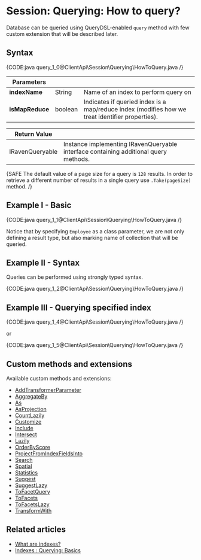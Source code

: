 # Session: Querying: How to query?

Database can be queried using QueryDSL-enabled `query` method with few custom extension that will be described later.

## Syntax

{CODE:java query_1_0@ClientApi\Session\Querying\HowToQuery.java /}

| Parameters | | |
| ------------- | ------------- | ----- |
| **indexName** | String | Name of an index to perform query on |
| **isMapReduce** | boolean | Indicates if queried index is a map/reduce index (modifies how we treat identifier properties). |

| Return Value | |
| ------------- | ----- |
| IRavenQueryable | Instance implementing IRavenQueryable interface containing additional query methods. |

{SAFE The default value of a page size for a query is `128` results. In order to retrieve a different number of results in a single query use `.Take(pageSize)` method. /}

## Example I - Basic

{CODE:java query_1_1@ClientApi\Session\Querying\HowToQuery.java /}

Notice that by specifying `Employee` as a class parameter, we are not only defining a result type, but also marking name of collection that will be queried.

## Example II - Syntax

Queries can be performed using strongly typed syntax.

{CODE:java query_1_2@ClientApi\Session\Querying\HowToQuery.java /}

## Example III - Querying specified index

{CODE:java query_1_4@ClientApi\Session\Querying\HowToQuery.java /}

or 

{CODE:java query_1_5@ClientApi\Session\Querying\HowToQuery.java /}

## Custom methods and extensions

Available custom methods and extensions:

- [AddTransformerParameter](../../../client-api/session/querying/how-to-use-transformers-in-queries)
- [AggregateBy](../../../client-api/session/querying/how-to-perform-dynamic-aggregation)
- [As](../../../client-api/session/querying/how-to-perform-projection)
- [AsProjection](../../../client-api/session/querying/how-to-perform-projection)
- [CountLazily](../../../client-api/session/querying/how-to-perform-queries-lazily)
- [Customize](../../../client-api/session/querying/how-to-customize-query)
- [Include](../../../indexes/querying/handling-document-relationships)
- [Intersect](../../../client-api/session/querying/how-to-use-intersect)
- [Lazily](../../../client-api/session/querying/how-to-perform-queries-lazily)
- [OrderByScore]()
- [ProjectFromIndexFieldsInto](../../../client-api/session/querying/how-to-perform-projection)
- [Search](../../../client-api/session/querying/how-to-use-search)
- [Spatial](../../../client-api/session/querying/how-to-query-a-spatial-index)
- [Statistics](../../../client-api/session/querying/how-to-get-query-statistics)
- [Suggest](../../../client-api/session/querying/how-to-work-with-suggestions)
- [SuggestLazy](../../../client-api/session/querying/how-to-perform-queries-lazily)
- [ToFacetQuery](../../../client-api/session/querying/how-to-perform-a-faceted-search)
- [ToFacets](../../../client-api/session/querying/how-to-perform-a-faceted-search)
- [ToFacetsLazy](../../../client-api/session/querying/how-to-perform-a-faceted-search)
- [TransformWith](../../../client-api/session/querying/how-to-use-transformers-in-queries)

## Related articles

- [What are indexes?](../../../indexes/what-are-indexes)   
- [Indexes : Querying: Basics](../../../indexes/querying/basics)  
